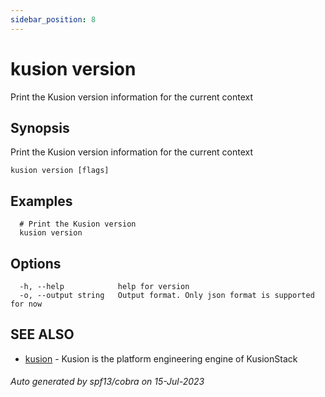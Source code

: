 ```yaml
---
sidebar_position: 8
---
```

# kusion version

Print the Kusion version information for the current context

## Synopsis

Print the Kusion version information for the current context

```
kusion version [flags]
```

## Examples

```
  # Print the Kusion version
  kusion version
```

## Options

```
  -h, --help            help for version
  -o, --output string   Output format. Only json format is supported for now
```

## SEE ALSO

* [kusion](index.md)	 - Kusion is the platform engineering engine of KusionStack

###### Auto generated by spf13/cobra on 15-Jul-2023
